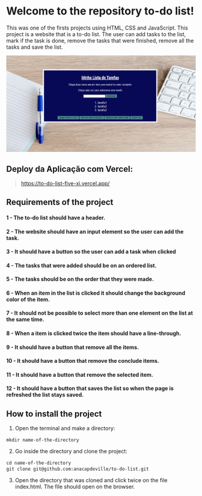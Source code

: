 # Welcome to the repository to-do list!

This was one of the firsts projects using HTML, CSS and JavaScript. This project is a website that is a to-do list. The user can add tasks to the list, mark if the task is done, remove the tasks that were finished, remove all the tasks and save the list.

![Project](https://github.com/anacapdeville/to-do-list/blob/master/images/Captura%20de%20tela%20de%202021-01-23%2011-25-46.png?raw=true)

## Deploy da Aplicação com Vercel:

> https://to-do-list-five-xi.vercel.app/

## Requirements of the project

#### 1 - The to-do list should have a header.

#### 2 - The website should have an input element so the user can add the task.

#### 3 - It should have a button so the user can add a task when clicked

#### 4 - The tasks that were added should be on an ordered list.

#### 5 - The tasks should be on the order that they were made.

#### 6 - When an item in the list is clicked it should change the background color of the item.

#### 7 - It should not be possible to select more than one element on the list at the same time.

#### 8 - When a item is clicked twice the item should have a line-through.

#### 9 - It should have a button that remove all the items.

#### 10 - It should have a button that remove the conclude items.

#### 11 - It should have a button that remove the selected item.

#### 12 - It should have a button that saves the list so when the page is refreshed the list stays saved.

## How to install the project
1. Open the terminal and make a directory:

```
mkdir name-of-the-directory
```

2. Go inside the directory and clone the project:
```
cd name-of-the-directory
git clone git@github.com:anacapdeville/to-do-list.git
```

3. Open the directory that was cloned and click twice on the file index.html. The file should open on the browser.